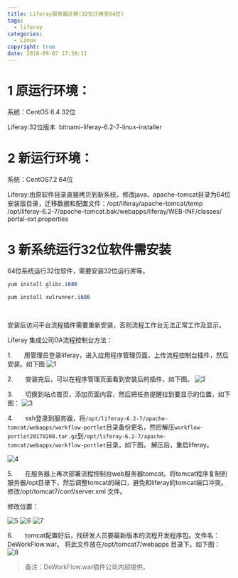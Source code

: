 ```yaml
---
title: Liferay服务器迁移(32位迁移至64位)
tags:
  - liferay
categories:
  - Linux
copyright: true
date: 2018-09-07 17:39:11
---
```


# 1 原运行环境：
<!--more-->
系统：CentOS 6.4 32位

Liferay:32位版本  bitnami-liferay-6.2-7-linux-installer

# 2 新运行环境：

系统：CentOS7.2 64位

Liferay:由原软件目录直接拷贝到新系统，修改java、apache-tomcat目录为64位安装版目录，迁移数据和配置文件：/opt/liferay/apache-tomcat/temp     /opt/liferay-6.2-7/apache-tomcat.bak/webapps/liferay/WEB-INF/classes/ portal-ext.properties

# 3 新系统运行32位软件需安装

64位系统运行32位软件，需要安装32位运行库等。

``` css
yum install glibc.i686

yum install xulrunner.i686
```

 

安装后访问平台流程插件需要重新安装，否则流程工作台无法正常工作及显示。



Liferay 集成公司OA流程控制台方法：

1.       用管理员登录liferay，进入应用程序管理页面，上传流程控制台插件，然后安装。如下图
![1](1.png)


2.       安装完后，可以在程序管理页面看到安装后的插件，如下图。
![2](2.png)

3.       切换到站点首页，添加页面内容，然后把任务提醒拉到要显示的位置，如下图：
![3](3.png)


4.       ssh登录到服务器，将`/opt/liferay-6.2-7/apache-tomcat/webapps/workflow-portlet`目录备份更名，然后解压`workflow-portlet20170208.tar.gz`到`/opt/liferay-6.2-7/apache-tomcat/webapps/workflow-portlet`目录，如下图。 解压后，重启liferay。

![4](4.png)

5.       在服务器上再次部署流程控制台web服务器tomcat。将tomcat程序复制到服务器/opt目录下，然后调整tomcat的端口，避免和liferay的tomcat端口冲突。修改/opt/tomcat7/conf/server.xml 文件。

修改位置：

![5](5.png)
![6](6.png)
![7](7.png)

6.       tomcat配置好后，找研发人员要最新版本的流程开发程序包。文件名：DeWorkFlow.war。 将此文件放在/opt/tomcat7/webapps 目录下。如下图：
![8](8.png)


> 备注：DeWorkFlow.war插件公司内部提供。

